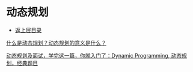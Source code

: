 # 动态规划

* [返上层目录](../algorithms.md)



[什么是动态规划？动态规划的意义是什么？](https://www.zhihu.com/question/23995189/answer/305426560)

[动态规划及面试，学完这一篇，你就入门了：Dynamic Programming, 动态规划，经典题目](https://zhuanlan.zhihu.com/p/89391817)

